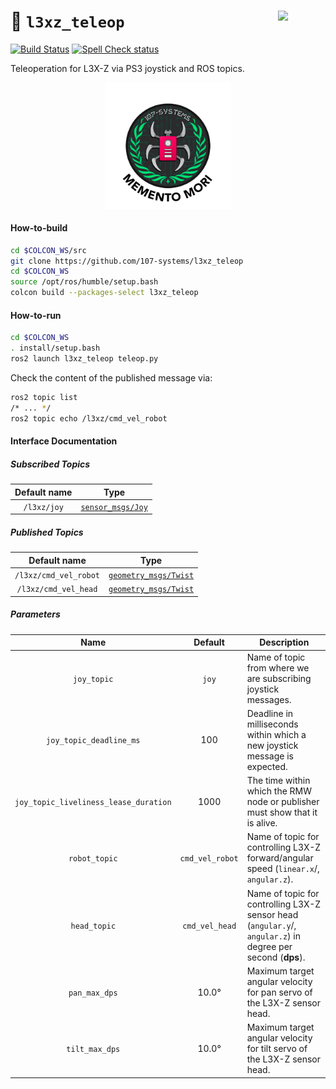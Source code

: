 <a href="https://107-systems.org/"><img align="right" src="https://raw.githubusercontent.com/107-systems/.github/main/logo/107-systems.png" width="15%"></a>
:floppy_disk: `l3xz_teleop`
===========================
[![Build Status](https://github.com/107-systems/l3xz_teleop/actions/workflows/ros2.yml/badge.svg)](https://github.com/107-systems/l3xz_teleop/actions/workflows/ros2.yml)
[![Spell Check status](https://github.com/107-systems/l3xz_teleop/actions/workflows/spell-check.yml/badge.svg)](https://github.com/107-systems/l3xz_teleop/actions/workflows/spell-check.yml)

Teleoperation for L3X-Z via PS3 joystick and ROS topics.

<p align="center">
  <a href="https://github.com/107-systems/l3xz"><img src="https://raw.githubusercontent.com/107-systems/.github/main/logo/l3xz-logo-memento-mori-github.png" width="40%"></a>
</p>

#### How-to-build
```bash
cd $COLCON_WS/src
git clone https://github.com/107-systems/l3xz_teleop
cd $COLCON_WS
source /opt/ros/humble/setup.bash
colcon build --packages-select l3xz_teleop
```

#### How-to-run
```bash
cd $COLCON_WS
. install/setup.bash
ros2 launch l3xz_teleop teleop.py
```
Check the content of the published message via:
```bash
ros2 topic list
/* ... */
ros2 topic echo /l3xz/cmd_vel_robot
```

#### Interface Documentation
##### Subscribed Topics
| Default name | Type |
|:-:|:-:|
| `/l3xz/joy` | [`sensor_msgs/Joy`](http://docs.ros.org/en/api/sensor_msgs/html/msg/Joy.html) |

##### Published Topics
|     Default name      |                                          Type                                          |
|:---------------------:|:--------------------------------------------------------------------------------------:|
| `/l3xz/cmd_vel_robot` | [`geometry_msgs/Twist`](http://docs.ros.org/en/api/geometry_msgs/html/msg/Twist.html)  |
| `/l3xz/cmd_vel_head`  | [`geometry_msgs/Twist`](http://docs.ros.org/en/api/geometry_msgs/html/msg/Twist.html)  |

##### Parameters
|                  Name                 |     Default     | Description                                                                                                 |
|:-------------------------------------:|:---------------:|-------------------------------------------------------------------------------------------------------------|
|              `joy_topic`              |      `joy`      | Name of topic from where we are subscribing joystick messages.                                              |
|        `joy_topic_deadline_ms`        |      100        | Deadline in milliseconds within which a new joystick message is expected.                                   |
| `joy_topic_liveliness_lease_duration` |      1000        | The time within which the RMW node or publisher must show that it is alive.                   | 
|             `robot_topic`             | `cmd_vel_robot` | Name of topic for controlling L3X-Z forward/angular speed (`linear.x`/, `angular.z`).                       |
|              `head_topic`             | `cmd_vel_head`  | Name of topic for controlling L3X-Z sensor head (`angular.y`/, `angular.z`) in degree per second (**dps**). |
|             `pan_max_dps`             |      10.0°      | Maximum target angular velocity for pan servo of the L3X-Z sensor head.                                     |
|             `tilt_max_dps`            |      10.0°      | Maximum target angular velocity for tilt servo of the L3X-Z sensor head.                                    |
